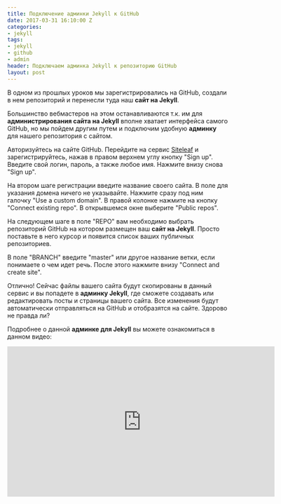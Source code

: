 ```yaml
---
title: Подключение админки Jekyll к GitHub
date: 2017-03-31 16:10:00 Z
categories:
- jekyll
tags:
- jekyll
- github
- admin
header: Подключаем админка Jekyll к репозиторию GitHub
layout: post
---
```


В одном из прошлых уроков мы зарегистрировались на GitHub, создали в нем репозиторий и перенесли туда наш **сайт на Jekyll**.

Большинство вебмастеров на этом останавливаются т.к. им для **администрирования сайта на Jekyll** вполне хватает интерфейса самого GitHub, но мы пойдем другим путем и подключим удобную **админку** для нашего репозитория с сайтом.

Авторизуйтесь на сайте GitHub. Перейдите на сервис [Siteleaf](http://cur.lv/15ah53) и зарегистрируйтесь, нажав в правом верхнем углу кнопку "Sign up". Введите свой логин, пароль, а также любое имя. Нажмите внизу снова "Sign up".

На втором шаге регистрации введите название своего сайта. В поле для указания домена ничего не указывайте. Нажмите сразу под ним галочку "Use a custom domain". В правой колонке нажмите на кнопку "Connect existing repo". В открывшемся окне выберите "Public repos".

На следующем шаге в поле "REPO" вам необходимо выбрать репозиторий GitHub на котором размещен ваш **сайт на Jekyll**. Просто поставьте в него курсор и появится список ваших публичных репозиториев.

В поле "BRANCH" введите "master" или другое название ветки, если понимаете о чем идет речь. После этого нажмите внизу "Connect and create site".

Отлично! Сейчас файлы вашего сайта будут скопированы в данный сервис и вы попадете в **админку Jekyll**, где сможете создавать или редактировать посты и страницы вашего сайта. Все изменения будут автоматически отправляться на GitHub и отобразятся на сайте. 
Здорово не правда ли?

Подробнее о данной **админке для Jekyll** вы можете ознакомиться в данном видео:

<div class="myvideo">
<iframe width="610" height="343" src="https://www.youtube.com/embed/CK12Q9OhoFw" frameborder="0" allowfullscreen></iframe>
</div>